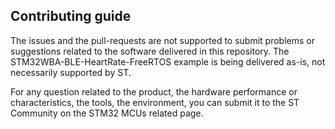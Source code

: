 ## Contributing guide

The issues and the pull-requests are not supported to submit problems or suggestions related to the software delivered in this repository. The STM32WBA-BLE-HeartRate-FreeRTOS example is being delivered as-is, not necessarily supported by ST.

For any question related to the product, the hardware performance or characteristics, the tools, the environment, you can submit it to the ST Community on the STM32 MCUs related page.
